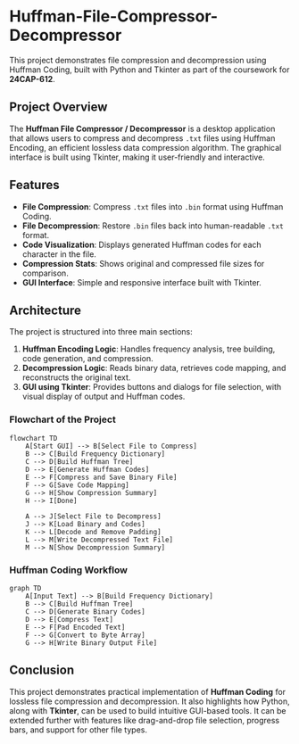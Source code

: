 
# Huffman-File-Compressor-Decompressor
This project demonstrates file compression and decompression using Huffman Coding, built with Python and Tkinter as part of the coursework for **24CAP-612**.

## Project Overview

The **Huffman File Compressor / Decompressor** is a desktop application that allows users to compress and decompress `.txt` files using Huffman Encoding, an efficient lossless data compression algorithm. The graphical interface is built using Tkinter, making it user-friendly and interactive.

## Features

- **File Compression**: Compress `.txt` files into `.bin` format using Huffman Coding.
- **File Decompression**: Restore `.bin` files back into human-readable `.txt` format.
- **Code Visualization**: Displays generated Huffman codes for each character in the file.
- **Compression Stats**: Shows original and compressed file sizes for comparison.
- **GUI Interface**: Simple and responsive interface built with Tkinter.

## Architecture

The project is structured into three main sections:

1. **Huffman Encoding Logic**: Handles frequency analysis, tree building, code generation, and compression.
2. **Decompression Logic**: Reads binary data, retrieves code mapping, and reconstructs the original text.
3. **GUI using Tkinter**: Provides buttons and dialogs for file selection, with visual display of output and Huffman codes.

### Flowchart of the Project


```mermaid
flowchart TD
    A[Start GUI] --> B[Select File to Compress]
    B --> C[Build Frequency Dictionary]
    C --> D[Build Huffman Tree]
    D --> E[Generate Huffman Codes]
    E --> F[Compress and Save Binary File]
    F --> G[Save Code Mapping]
    G --> H[Show Compression Summary]
    H --> I[Done]

    A --> J[Select File to Decompress]
    J --> K[Load Binary and Codes]
    K --> L[Decode and Remove Padding]
    L --> M[Write Decompressed Text File]
    M --> N[Show Decompression Summary]
```

### Huffman Coding Workflow

```mermaid
graph TD
    A[Input Text] --> B[Build Frequency Dictionary]
    B --> C[Build Huffman Tree]
    C --> D[Generate Binary Codes]
    D --> E[Compress Text]
    E --> F[Pad Encoded Text]
    F --> G[Convert to Byte Array]
    G --> H[Write Binary Output File]
```

## Conclusion

This project demonstrates practical implementation of **Huffman Coding** for lossless file compression and decompression. It also highlights how Python, along with **Tkinter**, can be used to build intuitive GUI-based tools. It can be extended further with features like drag-and-drop file selection, progress bars, and support for other file types.
